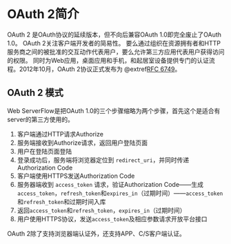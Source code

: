 # OAuth 2简介

OAuth 2 是OAuth协议的延续版本，但不向后兼容OAuth 1.0即完全废止了OAuth 1.0。 OAuth 2关注客户端开发者的简易性。
要么通过组织在资源拥有者和HTTP服务商之间的被批准的交互动作代表用户，要么允许第三方应用代表用户获得访问的权限。
同时为Web应用，桌面应用和手机，和起居室设备提供专门的认证流程。2012年10月，OAuth 2协议正式发布为 @extref[RFC 6749](rfc:6749)。

##  OAuth 2 模式

Web ServerFlow是把OAuth 1.0的三个步骤缩略为两个步骤，首先这个是适合有server的第三方使用的。

1. 客户端通过HTTP请求Authorize
2. 服务端接收到Authorize请求，返回用户登陆页面
3. 用户在登陆页面登陆
4. 登录成功后，服务端将浏览器定位到 `redirect_uri`，并同时传递Authorization Code
5. 客户端使用HTTPS发送Authorization Code
6. 服务器端收到 `access_token` 请求，验证Authorization Code——生成 `access_token`，`refresh_token`和`expires_in`（过期时间）——`access_token`和`refresh_token`和过期时间入库
7. 返回`access_token`和`refresh_token`，`expires_in`（过期时间）
8. 用户使用HTTPS协议，发送`access_token`及相应参数请求开放平台接口

OAuth 2除了支持浏览器端认证外，还支持APP、C/S客户端认证。


